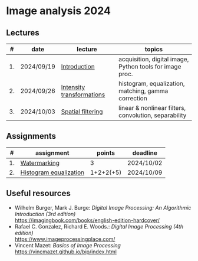 # Image analysis 2024


## Lectures

| #  | date       | lecture                                                               | topics                                                   |
|----|------------|-----------------------------------------------------------------------|----------------------------------------------------------|
| 1. | 2024/09/19 | [Introduction](lectures/introduction.ipynb)                           | acquisition, digital image, Python tools for image proc. |
| 2. | 2024/09/26 | [Intensity transformations](lectures/intensity_transformations.ipynb) | histogram, equalization, matching, gamma correction      |
| 3. | 2024/10/03 | [Spatial filtering](lectures/spatial_filtering.ipynb)                 | linear & nonlinear filters, convolution, separability    |


## Assignments

| #  | assignment                                                         | points    | deadline   |
|----|--------------------------------------------------------------------|-----------|------------|
| 1. | [Watermarking](assignments/watermarking.ipynb)                     | 3         | 2024/10/02 |
| 2. | [Histogram equalization](assignments/histogram_equalization.ipynb) | 1+2+2(+5) | 2024/10/09 |


## Useful resources

- Wilhelm Burger, Mark J. Burge: *Digital Image Processing: An Algorithmic Introduction (3rd edition)*  
  https://imagingbook.com/books/english-edition-hardcover/
- Rafael C. Gonzalez, Richard E. Woods.: *Digital Image Processing (4th edition)*  
  https://www.imageprocessingplace.com/
- Vincent Mazet: *Basics of Image Processing*  
  https://vincmazet.github.io/bip/index.html
